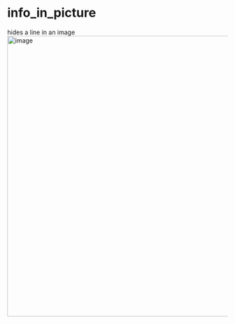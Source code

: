 # info_in_picture
hides a line in an image\
<img width="643" alt="image" src="https://user-images.githubusercontent.com/45150259/165755152-5962a3a0-b481-48c4-87e4-179dd3724237.png">
